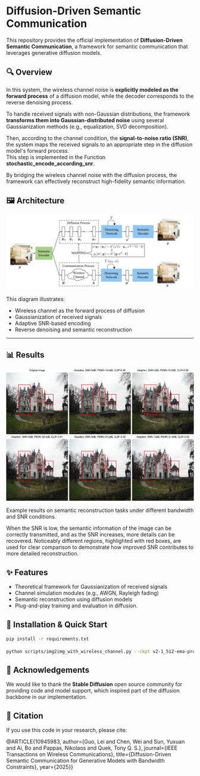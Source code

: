 # Diffusion-Driven Semantic Communication

This repository provides the official implementation of **Diffusion-Driven Semantic Communication**,  a framework for semantic communication that leverages generative diffusion models.

## 🔍 Overview

In this system, the wireless channel noise is **explicitly modeled as the forward process** of a diffusion model, while the decoder corresponds to the reverse denoising process.

To handle received signals with non-Gaussian distributions, the framework **transforms them into Gaussian-distributed noise** using several Gaussianization methods (e.g., equalization, SVD decomposition).  

Then, according to the channel condition, the **signal-to-noise ratio (SNR)**, the system maps the received signals to an appropriate step in the diffusion model's forward process.  
This step is implemented in the Function **stochastic_encode_according_snr**.

By bridging the wireless channel noise with the diffusion process, the framework can effectively reconstruct high-fidelity semantic information.

## 🖼 Architecture

<p align="center">
  <img src="assets/architecture.png" width="700" alt="Framework Architecture">
</p>

This diagram illustrates:
- Wireless channel as the forward process of diffusion
- Gaussianization of received signals
- Adaptive SNR-based encoding
- Reverse denoising and semantic reconstruction

---

## 📊 Results

<p align="center">
  <img src="assets/results.jpg" width="700" alt="Experimental Results">
</p>

Example results on semantic reconstruction tasks under different bandwidth and SNR conditions.

When the SNR is low, the semantic information of the image can be correctly transmitted, and as the SNR increases, more details can be recovered.
Noticeably different regions, highlighted with red boxes, are used for clear comparison to demonstrate how improved SNR contributes to more detailed reconstruction.

## ✨ Features

- Theoretical framework for Gaussianization of received signals
- Channel simulation modules (e.g., AWGN, Rayleigh fading)
- Semantic reconstruction using diffusion models
- Plug-and-play training and evaluation in diffusion.

## 🚀 Installation & Quick Start

```bash
pip install -r requirements.txt

python scripts/img2img_with_wireless_channel.py --ckpt v2-1_512-ema-pruned.ckpt --config configs/stable-diffusion/v2-inference.yaml  --strength 0.5 --ddim_step 400 --scale 0 --dataset bedroom --n_samples 4 --outdir bedroom/
```

## 🤝 Acknowledgements
We would like to thank the **Stable Diffusion** open source community for providing code and model support, which inspired part of the diffusion backbone in our implementation.

## 🧠 Citation

If you use this code in your research, please cite:

@ARTICLE{10945983,
  author={Guo, Lei and Chen, Wei and Sun, Yuxuan and Ai, Bo and Pappas, Nikolaos and Quek, Tony Q. S.},
  journal={IEEE Transactions on Wireless Communications}, 
  title={Diffusion-Driven Semantic Communication for Generative Models with Bandwidth Constraints}, 
  year={2025}}
